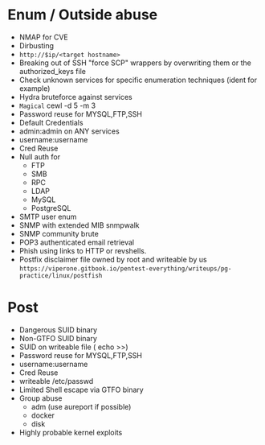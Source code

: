 # Enum / Outside abuse
- NMAP for CVE
- Dirbusting
- `http://$ip/<target hostname>`
- Breaking out of SSH "force SCP" wrappers by overwriting them or the authorized_keys file
- Check unknown services for specific enumeration techniques (ident for example)
- Hydra bruteforce against services
- `Magical` cewl -d 5 -m 3
- Password reuse for MYSQL,FTP,SSH
- Default Credentials
- admin:admin on ANY services
- username:username
- Cred Reuse
- Null auth for 
  - FTP
  - SMB
  - RPC
  - LDAP
  - MySQL
  - PostgreSQL
- SMTP user enum
- SNMP with extended MIB snmpwalk
- SNMP community brute
- POP3 authenticated email retrieval
- Phish using links to HTTP or revshells.
- Postfix disclaimer file owned by root and writeable by us `https://viperone.gitbook.io/pentest-everything/writeups/pg-practice/linux/postfish`
# Post
- Dangerous SUID binary
- Non-GTFO SUID binary
- SUID on writeable file ( echo >>)
- Password reuse for MYSQL,FTP,SSH
- username:username
- Cred Reuse
- writeable /etc/passwd
- Limited Shell escape via GTFO binary
- Group abuse
  - adm (use aureport if possible)
  - docker
  - disk
- Highly probable kernel exploits
